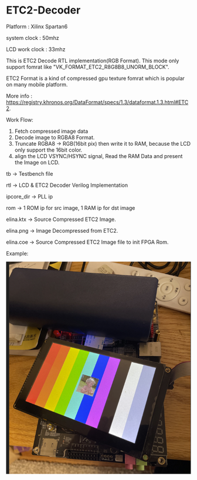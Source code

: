 # ETC2-Decoder
Platform : Xilinx Spartan6

system clock   : 50mhz

LCD work clock : 33mhz

This is ETC2 Decode RTL implementation(RGB Format).
This mode only support fomrat like "VK_FORMAT_ETC2_R8G8B8_UNORM_BLOCK".

ETC2 Format is a kind of compressed gpu texture fomrat which is popular on many mobile platform.

More info : https://registry.khronos.org/DataFormat/specs/1.3/dataformat.1.3.html#ETC2.

Work Flow:
1. Fetch compressed image data
2. Decode image to RGBA8 Format.
3. Truncate RGBA8 -> RGB(16bit pix) then write it to RAM, because the LCD only support the 16bit color.
4. align the LCD VSYNC/HSYNC signal, Read the RAM Data and present the Image on LCD.


tb          -> Testbench file

rtl         -> LCD & ETC2 Decoder Verilog Implementation

ipcore_dir  -> PLL ip

rom         -> 1 ROM ip for src image, 1 RAM ip for dst image

elina.ktx   -> Source Compressed ETC2 Image.

elina.png   -> Image Decompressed from ETC2.

elina.coe   -> Source Compressed ETC2 Image file to init FPGA Rom.

Example:

![image](https://github.com/KOTOKORURU/ETC2-Decoder/blob/master/example.png)
